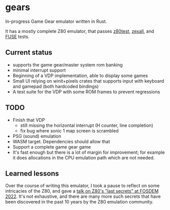 # gears

In-progress Game Gear emulator written in Rust.

It has a mostly complete Z80 emulator, that passes [z80test](https://github.com/raxoft/z80test), [zexall](https://mdfs.net/Software/Z80/Exerciser/), and [FUSE](http://fuse-emulator.sourceforge.net/) tests.


## Current status

 - supports the game gear/master system rom banking
 - minimal interrupt support
 - Beginning of a VDP implementation, able to display some games
 - Small UI relying on winit+pixels crates that supports input with keyboard and gamepad (both hardcoded bindings)
 - A test suite for the VDP with some ROM frames to prevent regressions

## TODO

 - Finish that VDP
   * still missing the horizontal interrupt (H counter, line completion)
   * fix bug where sonic 1 map screen is scrambled
 - PSG (sound) emulation
 - WASM target. Dependencies should allow that
 - Support a complete game gear game
 - It's fast enough but there is a lot of margin for improvement; for example it does allocations in the CPU emulation path which are not needed.

## Learned lessons

Over the course of writing this emulator, I took a pause to reflect on some intricacies of the Z80, and gave a [talk on Z80's "last secrets" at FOSDEM 2022](https://archive.fosdem.org/2022/schedule/event/z80/). It's not exhaustive, and there are many more such secrets that have been discovered in the past 10 years by the Z80 emulation community.

